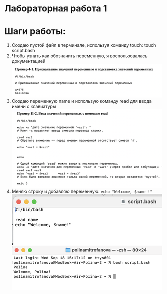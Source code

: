# Лабораторная работа 1
# Шаги работы:
1. Создаю пустой файл в терминале, используя команду touch: touch script.bash
2. Чтобы узнать как обозначить переменную, я воспользовалась документацией
   ![Screenshot](https://github.com/polinamitrofanova/itmo_inf/blob/main/Снимок%20экрана%202024-09-19%20в%2014.59.06.png)
3. Создаю переменную name и использую команду read для ввода имени с клавиатуры
![Image](https://github.com/polinamitrofanova/itmo_inf/blob/main/Снимок%20экрана%202024-09-19%20в%2015.12.17.png)
4. Меняю строку и добавляю переменную: 
`echo "Welcome, $name !"`
![Image](https://github.com/polinamitrofanova/itmo_inf/blob/main/Снимок%20экрана%202024-09-19%20в%2015.19.11.png)
![Image](https://github.com/polinamitrofanova/itmo_inf/blob/main/Снимок%20экрана%202024-09-19%20в%2015.19.45.png)